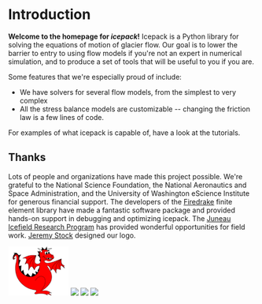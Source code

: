 # Introduction

**Welcome to the homepage for *icepack*!**
Icepack is a Python library for solving the equations of motion of glacier flow.
Our goal is to lower the barrier to entry to using flow models if you're not an expert in numerical simulation, and to produce a set of tools that will be useful to you if you are.

Some features that we're especially proud of include:
* We have solvers for several flow models, from the simplest to very complex
* All the stress balance models are customizable -- changing the friction law is a few lines of code.

For examples of what icepack is capable of, have a look at the tutorials.

## Thanks

Lots of people and organizations have made this project possible.
We're grateful to the National Science Foundation, the National Aeronautics and Space Administration, and the University of Washington eScience Institute for generous financial support.
The developers of the [Firedrake](https://firedrakeproject.org) finite element library have made a fantastic software package and provided hands-on support in debugging and optimizing icepack.
The [Juneau Icefield Research Program](https://juneauicefield.org) has provided wonderful opportunities for field work.
[Jeremy Stock](https://jeremystock.com) designed our logo.

<img src="/images/firedrake.png" height="100px">
<img src="https://images.squarespace-cdn.com/content/v1/506e663fe4b04973cff68e47/1369952390562-6Z312A18G5AXIP7B4ZUH/ke17ZwdGBToddI8pDm48kPN_12wwgQFQ1P_MNUxodclZw-zPPgdn4jUwVcJE1ZvWQUxwkmyExglNqGp0IvTJZamWLI2zvYWH8K3-s_4yszcp2ryTI0HqTOaaUohrI8PIptSEwx6RWl3Iho5G7dcdVrve9aC9KuCr35c8ZMFQhoQKMshLAGzx4R3EDFOm1kBS/JIRP_Blue.jpg" height="100px">
<img src="https://www.nasa.gov/wp-content/uploads/2023/04/nasa-logo-web-rgb.png" height="100px">
<img src="https://www.nsf.gov/news/mmg/media/images/bitmaplogo_nolayers_f_e50fcd0b-607b-4271-a808-914d9c2f65dc.png" height="100px">

